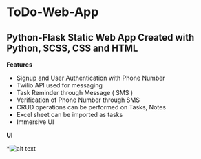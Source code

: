 # ToDo-Web-App

**<h2>Python-Flask Static Web App Created with Python, SCSS, CSS and HTML</h2>**

**Features**
* Signup and User Authentication with Phone Number
* Twilio API used for messaging 
* Task Reminder through Message ( SMS )
* Verification of Phone Number through SMS
* CRUD operations can be performed on Tasks, Notes
* Excel sheet can be imported as tasks
* Immersive UI

**UI**

*![alt text]()
